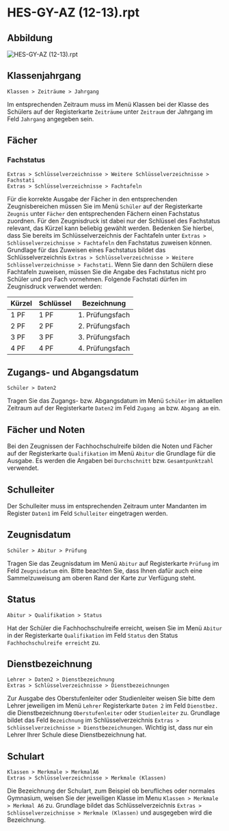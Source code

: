 # HES-GY-AZ (12-13).rpt  

## Abbildung

![HES-GY-AZ (12-13).rpt  ](/assets/images/hes/002.png)

## Klassenjahrgang

`Klassen > Zeiträume > Jahrgang`

Im entsprechenden Zeitraum muss im Menü Klassen bei der Klasse des Schülers auf der Registerkarte `Zeiträume` unter `Zeitraum` der Jahrgang im Feld `Jahrgang` angegeben sein.

## Fächer

### Fachstatus

`Extras > Schlüsselverzeichnisse > Weitere Schlüsselverzeichnisse > Fachstati`<br/>`Extras > Schlüsselverzeichnisse > Fachtafeln`

Für die korrekte Ausgabe der Fächer in den entsprechenden Zeugnisbereichen müssen Sie im Menü `Schüler` auf der Registerkarte `Zeugnis` unter `Fächer` den entsprechenden Fächern einen Fachstatus zuordnen. Für den Zeugnisdruck ist dabei nur der Schlüssel des Fachstatus relevant, das Kürzel kann beliebig gewählt werden. Bedenken Sie hierbei, dass Sie bereits im Schlüsselverzeichnis der Fachtafeln unter `Extras > Schlüsselverzeichnisse > Fachtafeln` den Fachstatus zuweisen können. Grundlage für das Zuweisen eines Fachstatus bildet das Schlüsselverzeichnis `Extras > Schlüsselverzeichnisse > Weitere Schlüsselverzeichnisse > Fachstati`. Wenn Sie dann den Schülern diese Fachtafeln zuweisen, müssen Sie die Angabe des Fachstatus nicht pro Schüler und pro Fach vornehmen.
Folgende Fachstati dürfen im Zeugnisdruck verwendet werden:
  
Kürzel|Schlüssel|Bezeichnung
--|--|--
1 PF|1 PF|1. Prüfungsfach
2 PF|2 PF|2. Prüfungsfach
3 PF|3 PF|3. Prüfungsfach
4 PF|4 PF|4. Prüfungsfach

## Zugangs- und Abgangsdatum

`Schüler > Daten2`

Tragen Sie das Zugangs- bzw. Abgangsdatum im Menü `Schüler` im aktuellen Zeitraum auf der Registerkarte `Daten2` im Feld `Zugang am` bzw. `Abgang am` ein.

## Fächer und Noten

Bei den Zeugnissen der Fachhochschulreife bilden die Noten und Fächer auf der Registerkarte `Qualifikation` im Menü `Abitur` die Grundlage für die Ausgabe. Es werden die Angaben bei `Durchschnitt` bzw. `Gesamtpunktzahl` verwendet.

## Schulleiter

Der Schulleiter muss im entsprechenden Zeitraum unter Mandanten im Register `Daten1` im Feld `Schulleiter` eingetragen werden.

## Zeugnisdatum

`Schüler > Abitur > Prüfung`

Tragen Sie das Zeugnisdatum im Menü `Abitur` auf Registerkarte `Prüfung` im Feld `Zeugnisdatum` ein. Bitte beachten Sie, dass Ihnen dafür auch eine Sammelzuweisung am oberen Rand der Karte zur Verfügung steht.

## Status

`Abitur > Qualifikation > Status`

Hat der Schüler die Fachhochschulreife erreicht, weisen Sie im Menü `Abitur`  in der Registerkarte `Qualifikation` im Feld `Status` den Status `Fachhochschulreife erreicht` zu.

## Dienstbezeichnung

`Lehrer > Daten2 > Dienstbezeichnung`<br/>`Extras > Schlüsselverzeichnisse > Dienstbezeichnungen`

Zur Ausgabe des  Oberstufenleiter oder Studienleiter weisen Sie bitte dem Lehrer jeweiligen im Menü `Lehrer` Registerkarte `Daten 2` im Feld `Dienstbez.` die Dienstbezeichnung   `Oberstufenleiter` oder `Studienleiter` zu. Grundlage bildet das Feld `Bezeichnung` im Schlüsselverzeichnis `Extras > Schlüsselverzeichnisse > Dienstbezeichnungen`. Wichtig ist, dass nur ein Lehrer Ihrer Schule diese Dienstbezeichnung hat.

## Schulart

`Klassen > Merkmale > MerkmalA6`<br/>`Extras > Schlüsselverzeichnisse > Merkmale (Klassen)`

Die Bezeichnung der Schulart, zum Beispiel ob berufliches oder normales Gymnasium, weisen Sie der jeweiligen Klasse im Menu `Klassen > Merkmale > Merkmal A6` zu. Grundlage bildet das Schlüsselverzeichnis `Extras > Schlüsselverzeichnisse > Merkmale (Klassen)` und ausgegeben wird die Bezeichnung.
